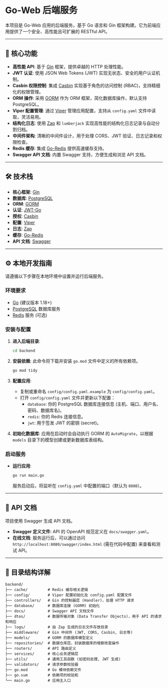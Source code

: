 # Go-Web 后端服务

本项目是 Go-Web 应用的后端服务，基于 Go 语言和 Gin 框架构建。它为前端应用提供了一个安全、高性能且可扩展的 RESTful API。

---

## 🚀 核心功能

- **高性能 API**: 基于 [Gin](https://gin-gonic.com/) 框架，提供卓越的 HTTP 处理性能。
- **JWT 认证**: 使用 JSON Web Tokens (JWT) 实现无状态、安全的用户认证机制。
- **Casbin 权限控制**: 集成 [Casbin](https://casbin.org/) 实现基于角色的访问控制 (RBAC)，支持精细化的权限管理。
- **ORM 操作**: 采用 [GORM](https://gorm.io/) 作为 ORM 框架，简化数据库操作，默认支持 PostgreSQL。
- **Viper 配置管理**: 通过 [Viper](https://github.com/spf13/viper) 管理应用配置，支持从 `config.yaml` 文件中读取，灵活易用。
- **结构化日志**: 使用 [Zap](https://github.com/uber-go/zap) 和 `lumberjack` 实现高性能的结构化日志记录与自动分割归档。
- **中间件架构**: 清晰的中间件设计，用于处理 CORS、JWT 验证、日志记录和权限检查。
- **Redis 缓存**: 集成 [Go-Redis](https://github.com/go-redis/redis) 提供高速缓存支持。
- **Swagger API 文档**: 内置 Swagger 支持，方便生成和浏览 API 文档。

---

## 🛠️ 技术栈

- **核心框架**: [Gin](https://github.com/gin-gonic/gin)
- **数据库**: [PostgreSQL](https://www.postgresql.org/)
- **ORM**: [GORM](https://gorm.io/)
- **认证**: [JWT-Go](https://github.com/golang-jwt/jwt)
- **授权**: [Casbin](https://github.com/casbin/casbin)
- **配置**: [Viper](https://github.com/spf13/viper)
- **日志**: [Zap](https://github.com/uber-go/zap)
- **缓存**: [Go-Redis](https://github.com/go-redis/redis)
- **API 文档**: [Swagger](https://swagger.io/)

---

## ⚙️ 本地开发指南

请遵循以下步骤在本地环境中设置并运行后端服务。

### 环境要求

- [Go](https://golang.org/dl/) (建议版本 1.18+)
- [PostgreSQL](https://www.postgresql.org/download/) 数据库服务
- [Redis](https://redis.io/download) 服务 (可选)

### 安装与配置

1.  **进入后端目录**:
    ```sh
    cd backend
    ```

2.  **安装依赖**:
    此命令将下载并安装 `go.mod` 文件中定义的所有依赖项。
    ```sh
    go mod tidy
    ```

3.  **配置应用**:
    - 复制或重命名 `config/config.yaml.example` 为 `config/config.yaml`。
    - 打开 `config/config.yaml` 文件并更新以下配置：
      - `database`: 你的 PostgreSQL 数据库连接信息 (主机、端口、用户名、密码、数据库名)。
      - `redis`: 你的 Redis 连接信息。
      - `jwt`: 用于签发 JWT 的密钥 (secret)。

4.  **初始化数据库**:
    应用在启动时会自动执行 GORM 的 `AutoMigrate`，以根据 `models` 目录下的模型创建或更新数据库表结构。

### 启动服务

- **运行应用**:
  ```sh
  go run main.go
  ```
  服务启动后，将监听在 `config.yaml` 中配置的端口（默认为 `8080`）。

---

## 📄 API 文档

项目使用 Swagger 生成 API 文档。

- **Swagger 定义文件**: API 的 OpenAPI 规范定义在 `docs/swagger.yaml`。
- **在线文档**: 服务运行后，可以通过访问 `http://localhost:8080/swagger/index.html` (需在代码中配置) 来查看和测试 API。

---

## 📁 目录结构详解

```
backend/
├── cache/         # Redis 缓存相关逻辑
├── config/        # Viper 配置初始化及 config.yaml 配置文件
├── controllers/   # Gin 的控制器层 (Handler)，处理 HTTP 请求
├── database/      # 数据库连接 (GORM) 初始化
├── docs/          # Swagger API 文档文件
├── dtos/          # 数据传输对象 (Data Transfer Objects)，用于 API 的请求和响应
├── logs/          # 由 Zap 生成的日志文件存放目录
├── middleware/    # Gin 中间件 (JWT, CORS, Casbin, 日志等)
├── models/        # GORM 的数据库模型定义
├── repositories/  # 数据仓库层，封装数据库的增删改查操作
├── routers/       # API 路由定义
├── services/      # 核心业务逻辑层
├── utils/         # 通用工具函数 (如密码处理, JWT 生成)
├── validators/    # 请求参数校验器
├── go.mod         # Go 模块依赖文件
├── go.sum         # 依赖项的校验和
└── main.go        # 应用主入口
```